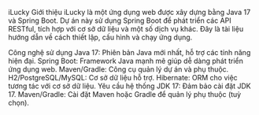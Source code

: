 iLucky
Giới thiệu
iLucky là một ứng dụng web được xây dựng bằng Java 17 và Spring Boot. Dự án này sử dụng Spring Boot để phát triển các API RESTful, tích hợp với cơ sở dữ liệu và một số dịch vụ khác. Đây là tài liệu hướng dẫn về cách thiết lập, cấu hình và chạy ứng dụng.

Công nghệ sử dụng
Java 17: Phiên bản Java mới nhất, hỗ trợ các tính năng hiện đại.
Spring Boot: Framework Java mạnh mẽ giúp dễ dàng phát triển ứng dụng web.
Maven/Gradle: Công cụ quản lý dự án và phụ thuộc.
H2/PostgreSQL/MySQL: Cơ sở dữ liệu hỗ trợ.
Hibernate: ORM cho việc tương tác với cơ sở dữ liệu.
Yêu cầu hệ thống
JDK 17: Đảm bảo cài đặt JDK 17.
Maven/Gradle: Cài đặt Maven hoặc Gradle để quản lý phụ thuộc (tuỳ chọn).